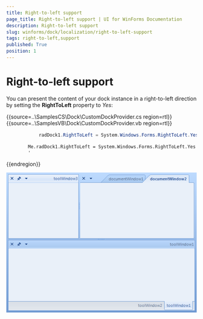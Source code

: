 ```yaml
---
title: Right-to-left support
page_title: Right-to-left support | UI for WinForms Documentation
description: Right-to-left support
slug: winforms/dock/localization/right-to-left-support
tags: right-to-left,support
published: True
position: 1
---
```


# Right-to-left support
 
You can present the content of your dock instance in a right-to-left direction by setting the __RightToLeft__ property to *Yes*: 

{{source=..\SamplesCS\Dock\CustomDockProvider.cs region=rtl}} 
{{source=..\SamplesVB\Dock\CustomDockProvider.vb region=rtl}} 

````C#
            radDock1.RightToLeft = System.Windows.Forms.RightToLeft.Yes;
````
````VB.NET
        Me.radDock1.RightToLeft = System.Windows.Forms.RightToLeft.Yes
        '
````

{{endregion}} 


![dock-localization-rtl 001](images/dock-localization-rtl001.png)
